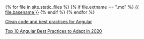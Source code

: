 {% for file in site.static_files %}
{% if file.extname == ".md" %}
[{{ file.basename }}]({{site.baseurl}}/{{file.basename}}.html)
{% endif %}
{% endfor %}

[Clean code and best practices for Angular](https://www.freecodecamp.org/news/best-practices-for-a-clean-and-performant-angular-application-288e7b39eb6f/)

[Top 10 Angular Best Practices to Adapt in 2020](https://aglowiditsolutions.com/blog/angular-best-practices/)
